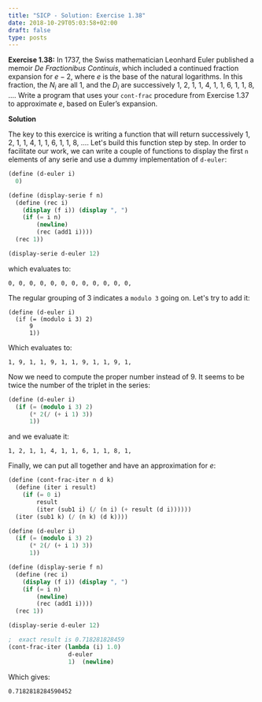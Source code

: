 ```yaml
---
title: "SICP - Solution: Exercise 1.38"
date: 2018-10-29T05:03:58+02:00
draft: false
type: posts
---
```


**Exercise 1.38:** In 1737, the Swiss mathematician Leonhard Euler published a memoir _De Fractionibus Continuis_, which included a continued fraction expansion for $e−2$, where $e$ is the base of the natural logarithms. In this fraction, the $N_i$ are all 1, and the $D_i$ are successively 1, 2, 1, 1, 4, 1, 1, 6, 1, 1, 8, …. Write a program that uses your `cont-frac` procedure from Exercise 1.37 to approximate $e$, based on Euler’s expansion.

**Solution**

The key to this exercice is writing a function that will return successively 1, 2, 1, 1, 4, 1, 1, 6, 1, 1, 8, …. Let's build this function step by step. In order to facilitate our work, we can write a couple of functions to display the first `n` elements of any serie and use a dummy implementation of `d-euler`:

```scheme
(define (d-euler i)
  0)

(define (display-serie f n)
  (define (rec i)
    (display (f i)) (display ", ")
    (if (= i n)
        (newline)
        (rec (add1 i))))
  (rec 1))

(display-serie d-euler 12)
```

which evaluates to:

```
0, 0, 0, 0, 0, 0, 0, 0, 0, 0, 0, 0,
```

The regular grouping of 3 indicates a `modulo 3` going on. Let's try to add it:

```
(define (d-euler i)
  (if (= (modulo i 3) 2)
      9
      1))
```

Which evaluates to:

```
1, 9, 1, 1, 9, 1, 1, 9, 1, 1, 9, 1,
```

Now we need to compute the proper number instead of 9. It seems to be twice the number of the triplet in the series:

```scheme
(define (d-euler i)
  (if (= (modulo i 3) 2)
      (* 2(/ (+ i 1) 3))
      1))
```

and we evaluate it:

```
1, 2, 1, 1, 4, 1, 1, 6, 1, 1, 8, 1,
```

Finally, we can put all together and have an approximation for $e$:

```scheme
(define (cont-frac-iter n d k)
  (define (iter i result)
    (if (= 0 i)
        result
        (iter (sub1 i) (/ (n i) (+ result (d i))))))
  (iter (sub1 k) (/ (n k) (d k))))

(define (d-euler i)
  (if (= (modulo i 3) 2)
      (* 2(/ (+ i 1) 3))
      1))

(define (display-serie f n)
  (define (rec i)
    (display (f i)) (display ", ")
    (if (= i n)
        (newline)
        (rec (add1 i))))
  (rec 1))

(display-serie d-euler 12)

;  exact result is 0.718281828459
(cont-frac-iter (lambda (i) 1.0)
                 d-euler
                 1)  (newline)
```

Which gives:

```
0.7182818284590452
```
